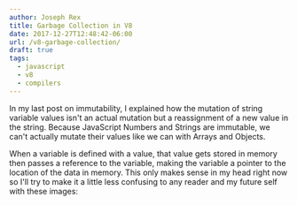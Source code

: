 ```yaml
---
author: Joseph Rex
title: Garbage Collection in V8
date: 2017-12-27T12:48:42-06:00
url: /v8-garbage-collection/
draft: true
tags:
  - javascript
  - v8
  - compilers
---
```


In my last post on immutability, I explained how the mutation of string variable values isn't an actual mutation but a reassignment of a new value in the string. Because JavaScript Numbers and Strings are immutable, we can't actually mutate their values like we can with Arrays and Objects.
<!--more-->

When a variable is defined with a value, that value gets stored in memory then passes a reference to the variable, making the variable a pointer to the location of the data in memory. This only makes sense in my head right now so I'll try to make it a little less confusing to any reader and my future self with these images:
